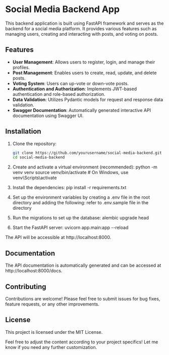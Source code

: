 # Social Media Backend App

This backend application is built using FastAPI framework and serves as the backend for a social media platform. It provides various features such as managing users, creating and interacting with posts, and voting on posts.

## Features

- **User Management**: Allows users to register, login, and manage their profiles.
- **Post Management**: Enables users to create, read, update, and delete posts.
- **Voting System**: Users can up-vote or down-vote posts.
- **Authentication and Authorization**: Implements JWT-based authentication and role-based authorization.
- **Data Validation**: Utilizes Pydantic models for request and response data validation.
- **Swagger Documentation**: Automatically generated interactive API documentation using Swagger UI.

## Installation

1. Clone the repository:

   ```bash
   git clone https://github.com/yourusername/social-media-backend.git
   cd social-media-backend

2. Create and activate a virtual environment (recommended):
    python -m venv venv
    source venv/bin/activate   # On Windows, use venv\Scripts\activate

3. Install the dependencies:
    pip install -r requirements.txt

4. Set up the environment variables by creating a .env file in the root directory and adding the following:
    refer to .env.sample file in the directory

5. Run the migrations to set up the database:
    alembic upgrade head

6. Start the FastAPI server:
    uvicorn app.main:app --reload

The API will be accessible at http://localhost:8000.

## Documentation
The API documentation is automatically generated and can be accessed at http://localhost:8000/docs.

## Contributing
Contributions are welcome! Please feel free to submit issues for bug fixes, feature requests, or any other improvements.

## License
This project is licensed under the MIT License.

Feel free to adjust the content according to your project specifics! Let me know if you need any further customization.